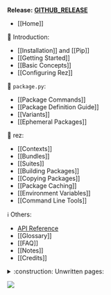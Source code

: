 **Release:** [__GITHUB_RELEASE__][release]

- [[Home]]

:beginner: Introduction:

- [[Installation]] and [[Pip]]
- [[Getting Started]]
- [[Basic Concepts]]
- [[Configuring Rez]]

:memo: `package.py`:

- [[Package Commands]]
- [[Package Definition Guide]]
- [[Variants]]
- [[Ephemeral Packages]]

:rocket: rez:

- [[Contexts]]
- [[Bundles]]
- [[Suites]]
- [[Building Packages]]
- [[Copying Packages]]
- [[Package Caching]]
- [[Environment Variables]]
- [[Command Line Tools]]

:information_source: Others:

- [API Reference](https://___GITHUB_USER___.github.io/__REPO_NAME__/)
- [[Glossary]]
- [[FAQ]]
- [[Notes]]
- [[Credits]]

<details><summary> :construction: Unwritten pages:</summary>

- [[Advanced Topics]]
- [[Caching]]
- [[Releasing Packages]]
- [[Package Filters]]
- [[Testing Packages]]
- [[Rez GUI]]
- [[The Resolve Graph]]
- [[Timestamping]]
- [[Troubleshooting]]

</details>

[![][wiki-badge]][wiki-actions]

[release]: https://github.com/__GITHUB_REPO__/releases/tag/__GITHUB_RELEASE__
[wiki-badge]: https://github.com/__GITHUB_REPO__/workflows/__WORKFLOW__/badge.svg?branch=__BRANCH__
[wiki-actions]: https://github.com/__GITHUB_REPO__/actions?query=workflow%3A__WORKFLOW__+branch%3A__BRANCH__

